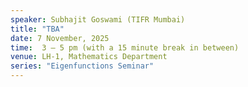 ```yaml
---
speaker: Subhajit Goswami (TIFR Mumbai)
title: "TBA"
date: 7 November, 2025
time:  3 – 5 pm (with a 15 minute break in between)
venue: LH-1, Mathematics Department
series: "Eigenfunctions Seminar"
---
```

